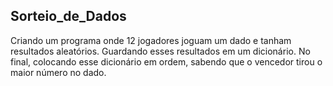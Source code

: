 ## Sorteio_de_Dados

Criando um programa onde 12 jogadores joguam um dado e tanham resultados aleatórios. Guardando esses resultados
em um dicionário. No final, colocando esse dicionário em ordem, sabendo que o vencedor tirou o maior número no dado.
